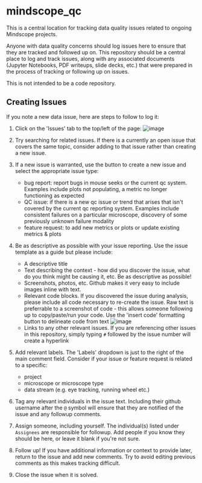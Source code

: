 # mindscope_qc
This is a central location for tracking data quality issues related to ongoing Mindscope projects.

Anyone with data quality concerns should log issues here to ensure that they are tracked and followed up on. This repository should be a central place to log and track issues, along with any associated documents (Jupyter Notebooks, PDF writeups, slide decks, etc.) that were prepared in the process of tracking or following up on issues.

This is not intended to be a code repository.

## Creating Issues
If you note a new data issue, here are steps to follow to log it:
1. Click on the 'Issues' tab to the top/left of the page:
![image](https://user-images.githubusercontent.com/19944442/128929021-1cde3fab-414e-4e92-bca3-f5d16b79007c.png)

2. Try searching for related issues. If there is a currently an open issue that covers the same topic, consider adding to that issue rather than creating a new issue.

3. If a new issue is warranted, use the button to create a new issue and select the appropriate issue type: 
   * bug report: report bugs in mouse seeks or the current qc system. Examples include plots not populating, a metric no longer functioning as expected 
   * QC issue: if there is a new qc issue or trend that arises that isn't covered by the current qc reporting system. Examples include consistent failures on a particular microscope, discovery of some previously unknown failure modality
   * feature request: to add new metrics or plots or update existing metrics & plots
   
4. Be as descriptive as possible with your issue reporting. Use the issue template as a guide but please include:
    * A descriptive title
    * Text describing the context - how did you discover the issue, what do you think might be causing it, etc. Be as descriptive as possible!
    * Screenshots, photos, etc. Github makes it very easy to include images inline with text.
    * Relevant code blocks. If you discovered the issue during analysis, please include all code necessary to re-create the issue. Raw text is preferrable to a screenshot of code - this allows someone following up to copy/paste/run your code. Use the 'insert code' formatting button to delineate code from text
    ![image](https://user-images.githubusercontent.com/19944442/128932459-39f3ad8e-3d0d-46d3-96d5-7f9a226175a3.png)
    * Links to any other relevant issues. If you are referencing other issues in this repository, simply typing `#` followed by the issue number will create a hyperlink
    
5. Add relevant labels. The 'Labels' dropdown is just to the right of the main comment field. Consider if your issue or feature request is related to a specific:
   * project
   * microscope or microscope type
   * data stream (e.g. eye tracking, running wheel etc.)
  
6. Tag any relevant individuals in the issue text. Including their github username after the `@` symbol will ensure that they are notified of the issue and any followup comments.

7. Assign someone, including yourself. The individual(s) listed under `Assignees` are responsible for followup. Add people if you know they should be here, or leave it blank if you're not sure.

8. Follow up! If you have additional information or context to provide later, return to the issue and add new comments. Try to avoid editing previous comments as this makes tracking difficult.

9. Close the issue when it is solved.
